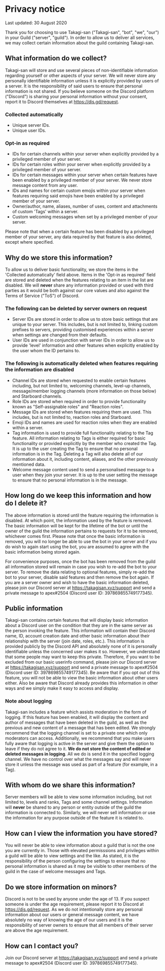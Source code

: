 # Privacy notice

Last updated: 30 August 2020

Thank you for choosing to use Takagi-san ("Takagi-san", "bot", "we", "our") in your Guild ("server", "guild"). In order to allow us to deliver all services, we may collect certain information about the guild containing Takagi-san.

## What information do we collect?

Takagi-san will store and use several pieces of non-identifiable information regarding yourself or other aspects of your server. We will never store any personally identifiable information unless it is explicitly provided by users of a server. It is the responsibility of said users to ensure that personal information is not shared. If you believe someone on the Discord platform ("Discord") is sharing your personal information without your consent, report it to Discord themselves at https://dis.gd/request. 

### Collected automatically
- Unique server IDs.
- Unique user IDs.
### Opt-in as required
- IDs for certain channels within your server when explicitly provided by a privileged member of your server.
- IDs for certain roles within your server when explicitly provided by a privileged member of your server.
- IDs for certain messages within your server when certain features have been enabled by a privileged member of your server. We never store message content from any user.
- IDs and names for certain custom emojis within your server when features requiring said emojis have been enabled by a privileged member of your server.
- Owner/author, name, aliases, number of uses, content and attachments of custom 'Tags' within a server.
- Custom welcoming messages when set by a privileged member of your server.

Please note that when a certain feature has been disabled by a privileged member of your server, any data required by that feature is also deleted, except where specified.

## Why do we store this information?

To allow us to deliver basic functionality, we store the items in the 'Collected automatically' field above. Items in the 'Opt-in as required' field are stored and deleted when the features relating to an item in the list are disabled.
We will **never** share any information provided or used with third parties as it would be both against our core values and also against the Terms of Service ("ToS") of Discord.

### The following can be deleted by server owners on request
- Server IDs are stored in order to allow us to store basic settings that are unique to your server. This includes, but is not limited to, linking custom prefixes to servers, providing customised experiences within a server when settings are changed from their defaults.
- User IDs are used in conjunction with server IDs in order to allow us to provide 'level' information and other features when explicitly enabled by the user whom the ID pertains to.

### The following is automatically deleted when features requiring the information are disabled
- Channel IDs are stored when requested to enable certain features including, but not limited to, welcoming channels, level-up channels, message/member logging channels (more information on those below) and Starboard channels.
- Role IDs are stored when required in order to provide functionality known as "Self-assignable roles" and "Reaction roles".
- Message IDs are stored when features requiring them are used. This includes, but is not limited to, reaction roles and Starboard.
- Emoji IDs and names are used for reaction roles when they are enabled within a server.
- Tag information is used to provide full functionality relating to the Tag feature. All information relating to Tags is either required for basic functionality or provided explicitly by the member who created the Tag. It is up to the user creating the Tag to ensure that no personal information is in the Tag. Deleting a Tag will also delete all of our information about it, including content, aliases, and the other previously mentioned data.
- Welcome message content used to send a personalised message to a user when they join your server. It is up to the user setting the message to ensure that no personal information is in the message.

## How long do we keep this information and how do I delete it?

The above information is stored until the feature requiring the information is disabled. At which point, the information used by the feature is removed. The basic information will be kept for the lifetime of the bot or until the owner of the guild the information pertains to requests for it to be removed, whichever comes first. Please note that once the basic information is removed, you will no longer be able to use the bot in your server and if you do wish to again start using the bot, you are assumed to agree with the basic information being stored again. 

For convenience purposes, once the bot has been removed from the guild all information stored will remain in case you wish to re-add the bot to your server. To remove the data relating to optional features, simply re-add the bot to your server, disable said features and then remove the bot again. If you are a server owner and wish to have the basic information deleted, please join our Discord server at https://takagisan.xyz/support and send a private message to apex#2504 (Discord user ID: 397869855749177345).

## Public information

Takagi-san contains certain features that will display basic information about a Discord user on the condition that they are in the same server as the person invoking the feature. This information will contain their Discord name, ID, account creation date and other basic information about their relationship with the server (join date, roles, etc.). This information is provided publicly by the Discord API and absolutely none of it is personally identifiable unless the concerned user makes it so. However, we understand that some people may want to keep this private. Therefore, if you want to be excluded from our basic userinfo command, please join our Discord server at https://takagisan.xyz/support and send a private message to apex#2504 (Discord user ID: 397869855749177345). Be aware that if you opt out of this feature, you will not be able to view the basic information about other users either. Also be aware that Discord already provides this information in other ways and we simply make it easy to access and display.

### Note about logging
Takagi-san includes a feature which assists moderation in the form of logging. If this feature has been enabled, it will display the content and author of messages that have been deleted in the guild, as well as the previous and new content of a message that has been edited. We strongly recommend that the logging channel is set to a private one which only moderators can access. Additionally, we recommend that you make users fully aware that logging is active in the server and give them the option to leave if they do not agree to it. **We do not store the content of edited or deleted messages in logging**. All we do is send it in the specified logging channel. We have no control over what the messages say and will never store it unless the message was used as part of a feature (for example, in a Tag).

## With whom do we share this information?
Server members will be able to view some information including, but not limited to, levels and ranks, Tags and some channel settings. Information will **never** be shared to any person or entity outside of the guild the information is connected to. Similarly, we will never sell information or use the information for any purpose outside of the feature it is related to.

## How can I view the information you have stored?
You will never be able to view information about a guild that is not the one you are currently in. Those with elevated permisssions and privileges within a guild will be able to view settings and the like. As stated, it is the responsibility of the person configuring the settings to ensure that no personal information is shared as it may be visible to other members of the guild in the case of welcome messages and Tags. 

## Do we store information on minors?
Discord is not to be used by anyone under the age of 13. If you suspect someone is under the age requirement, please report it to Discord at https://dis.gd/request. As we do not intentionally store any personal information about our users or general message content, we have absolutely no way of knowing the age of our users and it is the responsibility of server owners to ensure that all members of their server are above the age requirement.

## How can I contact you?
Join our Discord server at https://takagisan.xyz/support and send a private message to apex#2504 (Discord user ID: 397869855749177345).
